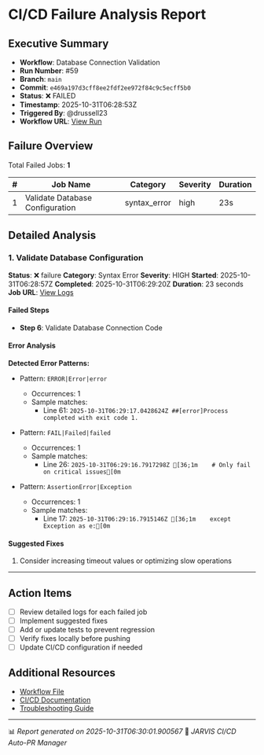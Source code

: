 # CI/CD Failure Analysis Report

## Executive Summary

- **Workflow**: Database Connection Validation
- **Run Number**: #59
- **Branch**: `main`
- **Commit**: `e469a197d3cff8ee2fdf2ee972f84c9c5ecff5b0`
- **Status**: ❌ FAILED
- **Timestamp**: 2025-10-31T06:28:53Z
- **Triggered By**: @drussell23
- **Workflow URL**: [View Run](https://github.com/drussell23/JARVIS-AI/actions/runs/18964698692)

## Failure Overview

Total Failed Jobs: **1**

| # | Job Name | Category | Severity | Duration |
|---|----------|----------|----------|----------|
| 1 | Validate Database Configuration | syntax_error | high | 23s |

## Detailed Analysis

### 1. Validate Database Configuration

**Status**: ❌ failure
**Category**: Syntax Error
**Severity**: HIGH
**Started**: 2025-10-31T06:28:57Z
**Completed**: 2025-10-31T06:29:20Z
**Duration**: 23 seconds
**Job URL**: [View Logs](https://github.com/drussell23/JARVIS-AI/actions/runs/18964698692/job/54158928999)

#### Failed Steps

- **Step 6**: Validate Database Connection Code

#### Error Analysis

**Detected Error Patterns:**

- Pattern: `ERROR|Error|error`
  - Occurrences: 1
  - Sample matches:
    - Line 61: `2025-10-31T06:29:17.0428624Z ##[error]Process completed with exit code 1.`

- Pattern: `FAIL|Failed|failed`
  - Occurrences: 1
  - Sample matches:
    - Line 26: `2025-10-31T06:29:16.7917298Z [36;1m    # Only fail on critical issues[0m`

- Pattern: `AssertionError|Exception`
  - Occurrences: 1
  - Sample matches:
    - Line 17: `2025-10-31T06:29:16.7915146Z [36;1m    except Exception as e:[0m`

#### Suggested Fixes

1. Consider increasing timeout values or optimizing slow operations

---

## Action Items

- [ ] Review detailed logs for each failed job
- [ ] Implement suggested fixes
- [ ] Add or update tests to prevent regression
- [ ] Verify fixes locally before pushing
- [ ] Update CI/CD configuration if needed

## Additional Resources

- [Workflow File](.github/workflows/)
- [CI/CD Documentation](../../docs/ci-cd/)
- [Troubleshooting Guide](../../docs/troubleshooting/)

---

📊 *Report generated on 2025-10-31T06:30:01.900567*
🤖 *JARVIS CI/CD Auto-PR Manager*
